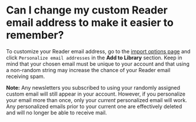 # Can I change my custom Reader email address to make it easier to remember?

To customize your Reader email address, go to the [import options page](https://read.readwise.io/import) and click `Personalize email addresses` in the **Add to Library** section. Keep in mind that your chosen email must be unique to your account and that using a non-random string may increase the chance of your Reader email receiving spam.

**Note:** Any newsletters you subscribed to using your randomly assigned custom email will still appear in your account. However, if you personalize your email more than once, only your _current_ personalized email will work. Any personalized emails prior to your current one are effectively deleted and will no longer be able to receive mail.
